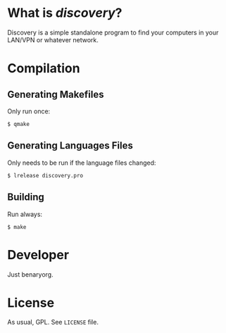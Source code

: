 # What is _discovery_?

Discovery is a simple standalone program to find your computers in your LAN/VPN
or whatever network.

# Compilation

## Generating Makefiles

Only run once:

	$ qmake

## Generating Languages Files

Only needs to be run if the language files changed:

	$ lrelease discovery.pro

## Building

Run always:

	$ make

# Developer

Just benaryorg.

# License

As usual, GPL.
See `LICENSE` file.
